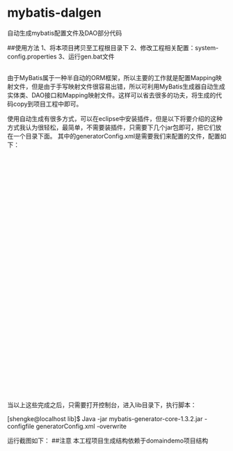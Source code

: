 # mybatis-dalgen
自动生成mybatis配置文件及DAO部分代码

##使用方法
1、将本项目拷贝至工程根目录下
2、修改工程相关配置：system-config.properties
3、运行gen.bat文件

##
由于MyBatis属于一种半自动的ORM框架，所以主要的工作就是配置Mapping映射文件，但是由于手写映射文件很容易出错，所以可利用MyBatis生成器自动生成实体类、DAO接口和Mapping映射文件。这样可以省去很多的功夫，将生成的代码copy到项目工程中即可。

   使用自动生成有很多方式，可以在eclipse中安装插件，但是以下将要介绍的这种方式我认为很轻松，最简单，不需要装插件，只需要下几个jar包即可，把它们放在一个目录下面。
   其中的generatorConfig.xml是需要我们来配置的文件，配置如下：
<code>
<?xml version="1.0" encoding="UTF-8"?>  
<!DOCTYPE generatorConfiguration  
  PUBLIC "-//mybatis.org//DTD MyBatis Generator Configuration 1.0//EN"  
  "http://mybatis.org/dtd/mybatis-generator-config_1_0.dtd">  
<generatorConfiguration>  
<!-- 数据库驱动-->  
    <classPathEntry  location="mysql-connector-java-5.1.25-bin.jar"/>  
    <context id="DB2Tables"  targetRuntime="MyBatis3">  
        <commentGenerator>  
            <property name="suppressDate" value="true"/>  
            <!-- 是否去除自动生成的注释 true：是 ： false:否 -->  
            <property name="suppressAllComments" value="true"/>  
        </commentGenerator>  
        <!--数据库链接URL，用户名、密码 -->  
        <jdbcConnection driverClass="com.mysql.jdbc.Driver" connectionURL="jdbc:mysql://192.168.1.100:3306/XMAN" userId="root" password="yunji123">  
        </jdbcConnection>  
        <javaTypeResolver>  
            <property name="forceBigDecimals" value="false"/>  
        </javaTypeResolver>  
        <!-- 生成模型的包名和位置-->  
        <javaModelGenerator targetPackage="mybatis.pojo" targetProject="src">  
            <property name="enableSubPackages" value="true"/>  
            <property name="trimStrings" value="true"/>  
        </javaModelGenerator>  
        <!-- 生成映射文件的包名和位置-->  
        <sqlMapGenerator targetPackage="mybatis.mapping" targetProject="src">  
            <roperty name="enableSubPackages" value="true"/>  
        </sqlMapGenerator>  
        <!-- 生成DAO的包名和位置-->  
        <javaClientGenerator type="XMLMAPPER" targetPackage="mybatis.dao" targetProject="src">  
            <property name="enableSubPackages" value="true"/>  
        </javaClientGenerator>  
        <!-- 要生成的表 tableName是数据库中的表名或视图名 domainObjectName是实体类名-->  
        <table tableName="tb_config" domainObjectName="Config" enableCountByExample="false"enableUpdateByExample="false" enableDeleteByExample="false" enableSelectByExample="false" selectByExampleQueryId="false"></table>
    </context>  
</generatorConfiguration>
</code>
当以上这些完成之后，只需要打开控制台，进入lib目录下，执行脚本：

[shengke@localhost lib]$ Java -jar mybatis-generator-core-1.3.2.jar -configfile generatorConfig.xml -overwrite

运行截图如下：
##注意
  本工程项目生成结构依赖于domaindemo项目结构
